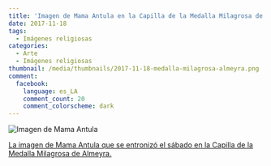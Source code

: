 ```yaml
---
title: 'Imagen de Mama Antula en la Capilla de la Medalla Milagrosa de Almeyra'
date: 2017-11-18
tags:
  - Imágenes religiosas
categories:
  - Arte
  - Imágenes religiosas
thumbnail: /media/thumbnails/2017-11-18-medalla-milagrosa-almeyra.png
comment:
  facebook:
    language: es_LA
    comment_count: 20
    comment_colorscheme: dark  
---
```

![Imagen de Mama Antula](/media/eventos/2017-11-18-medalla-milagrosa-almeyra.jpeg)

[La imagen de Mama Antula que se entronizó el sábado en la Capilla de la Medalla Milagrosa de Almeyra.](http://www.elnavarrero.com.ar/un-cuadro-de-mama-antula-se-entronizo-el-sabado-en-la-capilla-de-la-medalla-milagrosa-de-almeyra/)